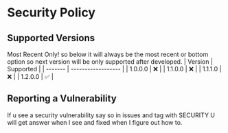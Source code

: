 # Security Policy

## Supported Versions
Most Recent Only!
so below it will always be the most recent or bottom option so next version will be only supported after developed.
| Version | Supported          |
| ------- | ------------------ |
| 1.0.0.0 | :x:                |
| 1.1.0.0 | :x:                |
| 1.1.1.0 | :x:                |
| 1.2.0.0 | :white_check_mark: |

## Reporting a Vulnerability
If u see a security vulnerability say so in issues and tag with SECURITY
U will get answer when I see and fixed when I figure out how to.
